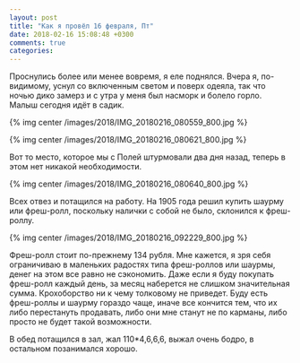 ```yaml
---
layout: post
title: "Как я провёл 16 февраля, Пт"
date: 2018-02-16 15:08:48 +0300
comments: true
categories: 
---
```

Проснулись более или менее вовремя, я еле поднялся. Вчера я, по-видимому, уснул со включенным светом и поверх одеяла, так что ночью дико замерз и с утра у меня был насморк и болело горло. Малыш сегодня идёт в садик.

{% img center /images/2018/IMG_20180216_080559_800.jpg %}

{% img center /images/2018/IMG_20180216_080621_800.jpg %}

Вот то место, которое мы с Полей штурмовали два дня назад, теперь в этом нет никакой необходимости.

{% img center /images/2018/IMG_20180216_080640_800.jpg %}

Всех отвез и потащился на работу. На 1905 года решил купить шаурму или фреш-ролл, поскольку налички с собой не было, склонился к фреш-роллу.

{% img center /images/2018/IMG_20180216_092229_800.jpg %}

Фреш-ролл стоит по-прежнему 134 рубля. Мне кажется, я зря себя ограничиваю в маленьких радостях типа фреш-роллов или шаурмы, денег на этом все равно не сэкономить. Даже если я буду покупать фреш-ролл каждый день, за месяц наберется не слишком значительная сумма. Крохоборство ни к чему толковому не приведет. Буду есть фреш-роллы и шаурму гораздо чаще, иначе все кончится тем, что их либо перестануть продавать, либо они мне станут не по карманы, либо просто не будет такой возможности.

В обед потащился в зал, жал 110\*4,6,6,6, выжал очень бодро, в остальном позанимался хорошо.
